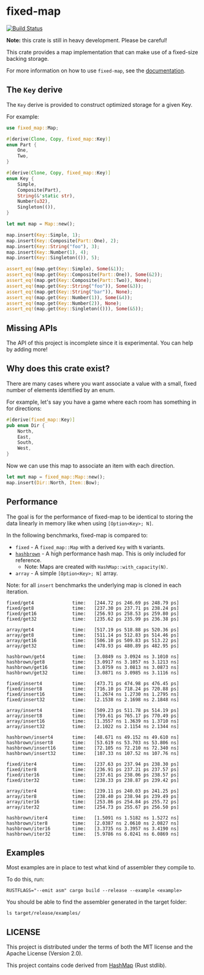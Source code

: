 # fixed-map
[![Build Status](https://travis-ci.org/udoprog/fixed-map.svg?branch=master)](https://travis-ci.org/udoprog/fixed-map)

**Note:** this crate is still in heavy development. Please be careful!

This crate provides a map implementation that can make use of a fixed-size backing storage.

For more information on how to use `fixed-map`, see the [documentation].

[documentation]: https://docs.rs/fixed-map

## The `Key` derive

The `Key` derive is provided to construct optimized storage for a given Key.

For example:

```rust
use fixed_map::Map;

#[derive(Clone, Copy, fixed_map::Key)]
enum Part {
    One,
    Two,
}

#[derive(Clone, Copy, fixed_map::Key)]
enum Key {
    Simple,
    Composite(Part),
    String(&'static str),
    Number(u32),
    Singleton(()),
}

let mut map = Map::new();

map.insert(Key::Simple, 1);
map.insert(Key::Composite(Part::One), 2);
map.insert(Key::String("foo"), 3);
map.insert(Key::Number(1), 4);
map.insert(Key::Singleton(()), 5);

assert_eq!(map.get(Key::Simple), Some(&1));
assert_eq!(map.get(Key::Composite(Part::One)), Some(&2));
assert_eq!(map.get(Key::Composite(Part::Two)), None);
assert_eq!(map.get(Key::String("foo")), Some(&3));
assert_eq!(map.get(Key::String("bar")), None);
assert_eq!(map.get(Key::Number(1)), Some(&4));
assert_eq!(map.get(Key::Number(2)), None);
assert_eq!(map.get(Key::Singleton(())), Some(&5));
```

## Missing APIs

The API of this project is incomplete since it is experimental.
You can help by adding more!

## Why does this crate exist?

There are many cases where you want associate a value with a small, fixed number of elements
identified by an enum.

For example, let's say you have a game where each room has something in for directions:

```rust
#[derive(fixed_map::Key)]
pub enum Dir {
    North,
    East,
    South,
    West,
}
```

Now we can use this map to associate an item with each direction.

```rust
let mut map = fixed_map::Map::new();
map.insert(Dir::North, Item::Bow);
```

## Performance

The goal is for the performance of fixed-map to be identical to storing the data linearly in memory
like when using `[Option<Key>; N]`.

In the following benchmarks, fixed-map is compared to:

* `fixed` - A `fixed_map::Map` with a derived `Key` with `N` variants.
* [`hashbrown`] - A high performance hash map. This is only included for reference.
  - Note: Maps are created with `HashMap::with_capacity(N)`.
* `array` - A simple `[Option<Key>; N]` array.

Note: for all `insert` benchmarks the underlying map is cloned in each iteration.

```
fixed/get4              time:   [244.72 ps 246.69 ps 248.79 ps]
fixed/get8              time:   [237.30 ps 237.71 ps 238.24 ps]
fixed/get16             time:   [256.93 ps 258.53 ps 259.80 ps]
fixed/get32             time:   [235.62 ps 235.99 ps 236.38 ps]

array/get4              time:   [517.19 ps 518.88 ps 520.36 ps]
array/get8              time:   [511.14 ps 512.83 ps 514.46 ps]
array/get16             time:   [506.10 ps 509.83 ps 513.22 ps]
array/get32             time:   [478.93 ps 480.89 ps 482.95 ps]

hashbrown/get4          time:   [3.0849 ns 3.0924 ns 3.1010 ns]
hashbrown/get8          time:   [3.0917 ns 3.1057 ns 3.1213 ns]
hashbrown/get16         time:   [3.0759 ns 3.0813 ns 3.0873 ns]
hashbrown/get32         time:   [3.0871 ns 3.0985 ns 3.1116 ns]

fixed/insert4           time:   [473.71 ps 474.98 ps 476.45 ps]
fixed/insert8           time:   [716.10 ps 718.24 ps 720.88 ps]
fixed/insert16          time:   [1.2674 ns 1.2730 ns 1.2795 ns]
fixed/insert32          time:   [2.1538 ns 2.1698 ns 2.1848 ns]

array/insert4           time:   [509.23 ps 511.78 ps 514.19 ps]
array/insert8           time:   [759.61 ps 765.17 ps 770.49 ps]
array/insert16          time:   [1.3557 ns 1.3639 ns 1.3710 ns]
array/insert32          time:   [2.1022 ns 2.1154 ns 2.1344 ns]

hashbrown/insert4       time:   [48.671 ns 49.152 ns 49.610 ns]
hashbrown/insert8       time:   [53.619 ns 53.703 ns 53.806 ns]
hashbrown/insert16      time:   [72.105 ns 72.210 ns 72.340 ns]
hashbrown/insert32      time:   [107.33 ns 107.52 ns 107.76 ns]

fixed/iter4             time:   [237.63 ps 237.94 ps 238.30 ps]
fixed/iter8             time:   [236.91 ps 237.21 ps 237.57 ps]
fixed/iter16            time:   [237.61 ps 238.06 ps 238.57 ps]
fixed/iter32            time:   [238.33 ps 238.87 ps 239.42 ps]

array/iter4             time:   [239.11 ps 240.03 ps 241.25 ps]
array/iter8             time:   [238.40 ps 238.94 ps 239.49 ps]
array/iter16            time:   [253.86 ps 254.84 ps 255.72 ps]
array/iter32            time:   [254.73 ps 255.67 ps 256.50 ps]

hashbrown/iter4         time:   [1.5091 ns 1.5182 ns 1.5272 ns]
hashbrown/iter8         time:   [2.0387 ns 2.0610 ns 2.0827 ns]
hashbrown/iter16        time:   [3.3735 ns 3.3957 ns 3.4190 ns]
hashbrown/iter32        time:   [5.9786 ns 6.0241 ns 6.0869 ns]
```

[`hashbrown`]: https://github.com/Amanieu/hashbrown

## Examples

Most examples are in place to test what kind of assembler they compile to.

To do this, run:

```
RUSTFLAGS="--emit asm" cargo build --release --example <example>
```

You should be able to find the assembler generated in the target folder:

```
ls target/release/examples/
```

## LICENSE

This project is distributed under the terms of both the MIT license and the Apache License (Version
2.0).

This project contains code derived from [HashMap] (Rust stdlib).

[HashMap]: https://github.com/rust-lang/rust/blob/2c1a715cbda1d6eba39625aca08f1f2ac7c0dcc8/src/libstd/collections/hash/map.rs
